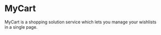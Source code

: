 # MyCart
MyCart is a shopping solution service which lets you manage your wishlists in a single page.

